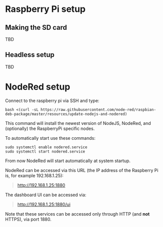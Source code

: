 # Raspberry Pi setup

## Making the SD card

TBD

## Headless setup

TBD

# NodeRed setup

Connect to the raspberry pi via SSH and type:

```console
bash <(curl -sL https://raw.githubusercontent.com/node-red/raspbian-deb-package/master/resources/update-nodejs-and-nodered)
```

This command will install the newest version of NodeJS, NodeRed, and (optionally) the RaspberryPi specific nodes.

To automatically start use these commands:
```console
sudo systemctl enable nodered.service
sudo systemctl start nodered.service
```

From now NodeRed will start automatically at system startup.

NodeRed can be accessed via this URL (the IP address of the Raspberry Pi
is, for example 192.168.1.25):

> http://192.168.1.25:1880


The dashboard UI can be accessed via:

> http://192.168.1.25:1880/ui

Note that these services can be accessed only through HTTP (and **not** HTTPS), via port 1880. 
